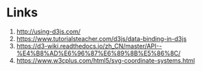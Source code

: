 # Links
1. http://using-d3js.com/
2. https://www.tutorialsteacher.com/d3js/data-binding-in-d3js
3. https://d3-wiki.readthedocs.io/zh_CN/master/API--%E4%B8%AD%E6%96%87%E6%89%8B%E5%86%8C/
4. https://www.w3cplus.com/html5/svg-coordinate-systems.html
